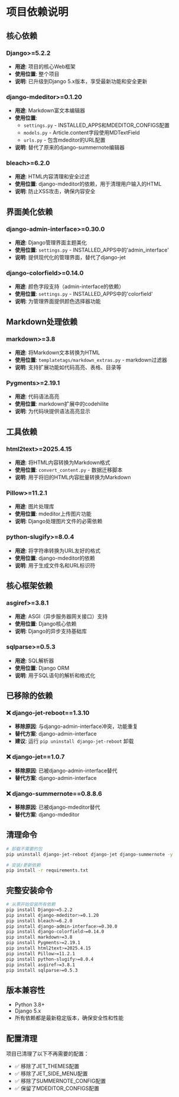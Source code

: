 # 项目依赖说明

## 核心依赖

### Django>=5.2.2
- **用途**: 项目的核心Web框架
- **使用位置**: 整个项目
- **说明**: 已升级到Django 5.x版本，享受最新功能和安全更新

### django-mdeditor>=0.1.20
- **用途**: Markdown富文本编辑器
- **使用位置**: 
  - `settings.py` - INSTALLED_APPS和MDEDITOR_CONFIGS配置
  - `models.py` - Article.content字段使用MDTextField
  - `urls.py` - 包含mdeditor的URL配置
- **说明**: 替代了原来的django-summernote编辑器

### bleach>=6.2.0
- **用途**: HTML内容清理和安全过滤
- **使用位置**: django-mdeditor的依赖，用于清理用户输入的HTML
- **说明**: 防止XSS攻击，确保内容安全

## 界面美化依赖

### django-admin-interface>=0.30.0
- **用途**: Django管理界面主题美化
- **使用位置**: `settings.py` - INSTALLED_APPS中的'admin_interface'
- **说明**: 提供现代化的管理界面，替代了django-jet

### django-colorfield>=0.14.0
- **用途**: 颜色字段支持（admin-interface的依赖）
- **使用位置**: `settings.py` - INSTALLED_APPS中的'colorfield'
- **说明**: 为管理界面提供颜色选择器功能

## Markdown处理依赖

### markdown>=3.8
- **用途**: 将Markdown文本转换为HTML
- **使用位置**: `templatetags/markdown_extras.py` - markdown过滤器
- **说明**: 支持扩展功能如代码高亮、表格、目录等

### Pygments>=2.19.1
- **用途**: 代码语法高亮
- **使用位置**: markdown扩展中的codehilite
- **说明**: 为代码块提供语法高亮显示

## 工具依赖

### html2text>=2025.4.15
- **用途**: 将HTML内容转换为Markdown格式
- **使用位置**: `convert_content.py` - 数据迁移脚本
- **说明**: 用于将旧的HTML内容批量转换为Markdown

### Pillow>=11.2.1
- **用途**: 图片处理库
- **使用位置**: mdeditor上传图片功能
- **说明**: Django处理图片文件的必需依赖

### python-slugify>=8.0.4
- **用途**: 将字符串转换为URL友好的格式
- **使用位置**: django-mdeditor的依赖
- **说明**: 用于生成文件名和URL标识符

## 核心框架依赖

### asgiref>=3.8.1
- **用途**: ASGI（异步服务器网关接口）支持
- **使用位置**: Django核心依赖
- **说明**: Django的异步支持基础库

### sqlparse>=0.5.3
- **用途**: SQL解析器
- **使用位置**: Django ORM
- **说明**: 用于SQL语句的解析和格式化

## 已移除的依赖

### ❌ django-jet-reboot==1.3.10
- **移除原因**: 与django-admin-interface冲突，功能重复
- **替代方案**: django-admin-interface
- **建议**: 运行 `pip uninstall django-jet-reboot` 卸载

### ❌ django-jet==1.0.7
- **移除原因**: 已被django-admin-interface替代
- **替代方案**: django-admin-interface

### ❌ django-summernote==0.8.8.6
- **移除原因**: 已被django-mdeditor替代
- **替代方案**: django-mdeditor

## 清理命令

```bash
# 卸载不需要的包
pip uninstall django-jet-reboot django-jet django-summernote -y

# 安装/更新依赖
pip install -r requirements.txt
```

## 完整安装命令

```bash
# 从零开始安装所有依赖
pip install Django>=5.2.2
pip install django-mdeditor>=0.1.20
pip install bleach>=6.2.0
pip install django-admin-interface>=0.30.0
pip install django-colorfield>=0.14.0
pip install markdown>=3.8
pip install Pygments>=2.19.1
pip install html2text>=2025.4.15
pip install Pillow>=11.2.1
pip install python-slugify>=8.0.4
pip install asgiref>=3.8.1
pip install sqlparse>=0.5.3
```

## 版本兼容性

- Python 3.8+
- Django 5.x
- 所有依赖都是最新稳定版本，确保安全性和性能

## 配置清理

项目已清理了以下不再需要的配置：
- ✅ 移除了JET_THEMES配置
- ✅ 移除了JET_SIDE_MENU配置
- ✅ 移除了SUMMERNOTE_CONFIG配置
- ✅ 保留了MDEDITOR_CONFIGS配置 
